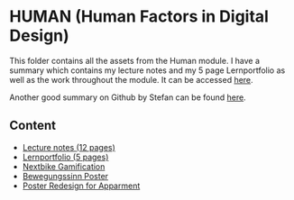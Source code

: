 # HUMAN (Human Factors in Digital Design)
This folder contains all the assets from the Human module. I have a summary which contains my lecture notes and my 5 page Lernportfolio as well as the work throughout the module. It can be accessed [here](). 

Another good summary on Github by Stefan can be found [here](https://stefanvoegelisrf.github.io/human/).

## Content
* [Lecture notes (12 pages)](docs/HUMANS-compressed.pdf)
* [Lernportfolio (5 pages)](docs/DominikaDegtyareva_HUMAN_HS24_Lernportfolio.pdf)
* [Nextbike Gamification](pics/Nextbike_Gamifaction_Dominika_Degtyareva.png)
* [Bewegungssinn Poster](docs/Koerperbewegungssinn_Dominika_Degtyareva_Jan_Schwegler_Lisa_Landolt_Sebastian_Borter_So___ia_Yaremchuk.pdf)
* [Poster Redesign for Apparment](pics/PosterRedesignDominika.Degtyareva.HUMAN.H24.png)

